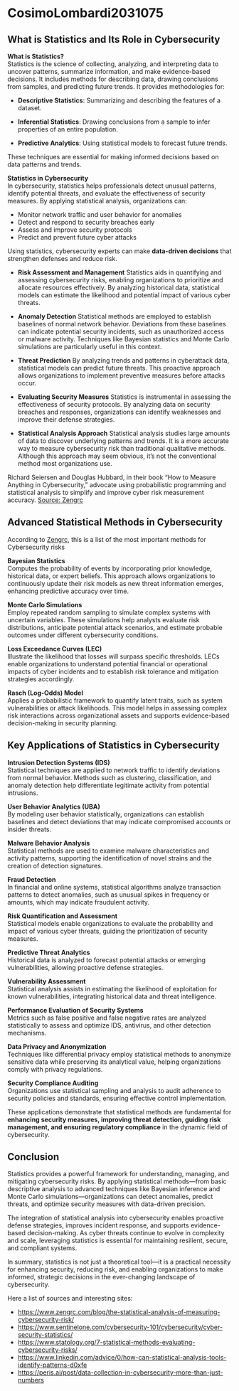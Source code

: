 # CosimoLombardi2031075
## What is Statistics and Its Role in Cybersecurity

**What is Statistics?**  
Statistics is the science of collecting, analyzing, and interpreting data to uncover patterns, summarize information, and make evidence-based decisions. It includes methods for describing data, drawing conclusions from samples, and predicting future trends.
It provides methodologies for:

- **Descriptive Statistics**: Summarizing and describing the features of a dataset.

- **Inferential Statistics**: Drawing conclusions from a sample to infer properties of an entire population.

- **Predictive Analytics**: Using statistical models to forecast future trends.

These techniques are essential for making informed decisions based on data patterns and trends.

**Statistics in Cybersecurity**  
In cybersecurity, statistics helps professionals detect unusual patterns, identify potential threats, and evaluate the effectiveness of security measures. By applying statistical analysis, organizations can:

- Monitor network traffic and user behavior for anomalies  
- Detect and respond to security breaches early  
- Assess and improve security protocols  
- Predict and prevent future cyber attacks  

Using statistics, cybersecurity experts can make **data-driven decisions** that strengthen defenses and reduce risk.

- **Risk Assessment and Management**
Statistics aids in quantifying and assessing cybersecurity risks, enabling organizations to prioritize and allocate resources effectively. By analyzing historical data, statistical models can estimate the likelihood and potential impact of various cyber threats.

- **Anomaly Detection**
Statistical methods are employed to establish baselines of normal network behavior. Deviations from these baselines can indicate potential security incidents, such as unauthorized access or malware activity. Techniques like Bayesian statistics and Monte Carlo simulations are particularly useful in this context.

- **Threat Prediction**
By analyzing trends and patterns in cyberattack data, statistical models can predict future threats. This proactive approach allows organizations to implement preventive measures before attacks occur.

- **Evaluating Security Measures**
Statistics is instrumental in assessing the effectiveness of security protocols. By analyzing data on security breaches and responses, organizations can identify weaknesses and improve their defense strategies.

- **Statistical Analysis Approach**
Statistical analysis studies large amounts of data to discover underlying patterns and trends. It is a more accurate way to measure cybersecurity risk than traditional qualitative methods. Although this approach may seem obvious, it’s not the conventional method most organizations use.

Richard Seiersen and Douglas Hubbard, in their book “How to Measure Anything in Cybersecurity,” advocate using probabilistic programming and statistical analysis to simplify and improve cyber risk measurement accuracy. [Source: Zengrc](https://www.zengrc.com/blog/the-statistical-analysis-of-measuring-cybersecurity-risk/)



## Advanced Statistical Methods in Cybersecurity

According to [Zengrc](https://www.zengrc.com/blog/the-statistical-analysis-of-measuring-cybersecurity-risk/), this is a list of the most important methods for Cybersecurity risks

**Bayesian Statistics**  
Computes the probability of events by incorporating prior knowledge, historical data, or expert beliefs. This approach allows organizations to continuously update their risk models as new threat information emerges, enhancing predictive accuracy over time.

**Monte Carlo Simulations**  
Employ repeated random sampling to simulate complex systems with uncertain variables. These simulations help analysts evaluate risk distributions, anticipate potential attack scenarios, and estimate probable outcomes under different cybersecurity conditions.

**Loss Exceedance Curves (LEC)**  
Illustrate the likelihood that losses will surpass specific thresholds. LECs enable organizations to understand potential financial or operational impacts of cyber incidents and to establish risk tolerance and mitigation strategies accordingly.

**Rasch (Log-Odds) Model**  
Applies a probabilistic framework to quantify latent traits, such as system vulnerabilities or attack likelihoods. This model helps in assessing complex risk interactions across organizational assets and supports evidence-based decision-making in security planning.

## Key Applications of Statistics in Cybersecurity

**Intrusion Detection Systems (IDS)**  
Statistical techniques are applied to network traffic to identify deviations from normal behavior. Methods such as clustering, classification, and anomaly detection help differentiate legitimate activity from potential intrusions.

**User Behavior Analytics (UBA)**  
By modeling user behavior statistically, organizations can establish baselines and detect deviations that may indicate compromised accounts or insider threats.

**Malware Behavior Analysis**  
Statistical methods are used to examine malware characteristics and activity patterns, supporting the identification of novel strains and the creation of detection signatures.

**Fraud Detection**  
In financial and online systems, statistical algorithms analyze transaction patterns to detect anomalies, such as unusual spikes in frequency or amounts, which may indicate fraudulent activity.

**Risk Quantification and Assessment**  
Statistical models enable organizations to evaluate the probability and impact of various cyber threats, guiding the prioritization of security measures.

**Predictive Threat Analytics**  
Historical data is analyzed to forecast potential attacks or emerging vulnerabilities, allowing proactive defense strategies.

**Vulnerability Assessment**  
Statistical analysis assists in estimating the likelihood of exploitation for known vulnerabilities, integrating historical data and threat intelligence.

**Performance Evaluation of Security Systems**  
Metrics such as false positive and false negative rates are analyzed statistically to assess and optimize IDS, antivirus, and other detection mechanisms.

**Data Privacy and Anonymization**  
Techniques like differential privacy employ statistical methods to anonymize sensitive data while preserving its analytical value, helping organizations comply with privacy regulations.

**Security Compliance Auditing**  
Organizations use statistical sampling and analysis to audit adherence to security policies and standards, ensuring effective control implementation.

These applications demonstrate that statistical methods are fundamental for **enhancing security measures, improving threat detection, guiding risk management, and ensuring regulatory compliance** in the dynamic field of cybersecurity.

## Conclusion

Statistics provides a powerful framework for understanding, managing, and mitigating cybersecurity risks. By applying statistical methods—from basic descriptive analysis to advanced techniques like Bayesian inference and Monte Carlo simulations—organizations can detect anomalies, predict threats, and optimize security measures with data-driven precision.

The integration of statistical analysis into cybersecurity enables proactive defense strategies, improves incident response, and supports evidence-based decision-making. As cyber threats continue to evolve in complexity and scale, leveraging statistics is essential for maintaining resilient, secure, and compliant systems.

In summary, statistics is not just a theoretical tool—it is a practical necessity for enhancing security, reducing risk, and enabling organizations to make informed, strategic decisions in the ever-changing landscape of cybersecurity.

Here a list of sources and interesting sites: 
- https://www.zengrc.com/blog/the-statistical-analysis-of-measuring-cybersecurity-risk/
- https://www.sentinelone.com/cybersecurity-101/cybersecurity/cyber-security-statistics/
- https://www.statology.org/7-statistical-methods-evaluating-cybersecurity-risks/
- https://www.linkedin.com/advice/0/how-can-statistical-analysis-tools-identify-patterns-d0xfe
- https://peris.ai/post/data-collection-in-cybersecurity-more-than-just-numbers














